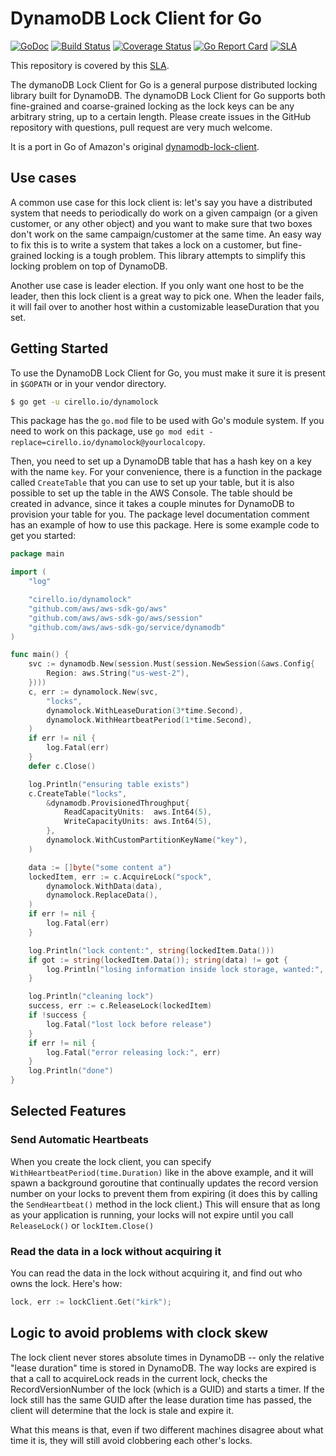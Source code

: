 # DynamoDB Lock Client for Go

[![GoDoc](https://godoc.org/cirello.io/dynamolock?status.svg)](https://godoc.org/cirello.io/dynamolock)
[![Build Status](https://travis-ci.org/cirello-io/dynamolock.svg?branch=master)](https://travis-ci.org/cirello-io/dynamolock)
[![Coverage Status](https://coveralls.io/repos/github/cirello-io/dynamolock/badge.svg?branch=master)](https://coveralls.io/github/cirello-io/dynamolock?branch=master)
[![Go Report Card](https://goreportcard.com/badge/github.com/cirello-io/dynamolock)](https://goreportcard.com/report/github.com/cirello-io/dynamolock)
[![SLA](https://img.shields.io/badge/SLA-95%25-brightgreen.svg)](https://github.com/cirello-io/public/blob/master/SLA.md)

This repository is covered by this [SLA](https://github.com/cirello-io/public/blob/master/SLA.md).

The dymanoDB Lock Client for Go is a general purpose distributed locking library
built for DynamoDB. The dynamoDB Lock Client for Go supports both fine-grained
and coarse-grained locking as the lock keys can be any arbitrary string, up to a
certain length. Please create issues in the GitHub repository with questions,
pull request are very much welcome.

It is a port in Go of Amazon's original [dynamodb-lock-client](https://github.com/awslabs/dynamodb-lock-client).

## Use cases
A common use case for this lock client is:
let's say you have a distributed system that needs to periodically do work on a
given campaign (or a given customer, or any other object) and you want to make
sure that two boxes don't work on the same campaign/customer at the same time.
An easy way to fix this is to write a system that takes a lock on a customer,
but fine-grained locking is a tough problem. This library attempts to simplify
this locking problem on top of DynamoDB.

Another use case is leader election. If you only want one host to be the leader,
then this lock client is a great way to pick one. When the leader fails, it will
fail over to another host within a customizable leaseDuration that you set.

## Getting Started
To use the DynamoDB Lock Client for Go, you must make it sure it is present in
`$GOPATH` or in your vendor directory.

```sh
$ go get -u cirello.io/dynamolock
```

This package has the `go.mod` file to be used with Go's module system. If you
need to work on this package, use `go mod edit -replace=cirello.io/dynamolock@yourlocalcopy`.

Then, you need to set up a DynamoDB table that has a hash key on a key with the
name `key`. For your convenience, there is a function in the package called
`CreateTable` that you can use to set up your table, but it is also possible to
set up the table in the AWS Console. The table should be created in advance,
since it takes a couple minutes for DynamoDB to provision your table for you.
The package level documentation comment has an example of how to use this
package. Here is some example code to get you started:

```Go
package main

import (
	"log"

	"cirello.io/dynamolock"
	"github.com/aws/aws-sdk-go/aws"
	"github.com/aws/aws-sdk-go/aws/session"
	"github.com/aws/aws-sdk-go/service/dynamodb"
)

func main() {
	svc := dynamodb.New(session.Must(session.NewSession(&aws.Config{
		Region: aws.String("us-west-2"),
	})))
	c, err := dynamolock.New(svc,
		"locks",
		dynamolock.WithLeaseDuration(3*time.Second),
		dynamolock.WithHeartbeatPeriod(1*time.Second),
	)
	if err != nil {
		log.Fatal(err)
	}
	defer c.Close()

	log.Println("ensuring table exists")
	c.CreateTable("locks",
		&dynamodb.ProvisionedThroughput{
			ReadCapacityUnits:  aws.Int64(5),
			WriteCapacityUnits: aws.Int64(5),
		},
		dynamolock.WithCustomPartitionKeyName("key"),
	)

	data := []byte("some content a")
	lockedItem, err := c.AcquireLock("spock",
		dynamolock.WithData(data),
		dynamolock.ReplaceData(),
	)
	if err != nil {
		log.Fatal(err)
	}

	log.Println("lock content:", string(lockedItem.Data()))
	if got := string(lockedItem.Data()); string(data) != got {
		log.Println("losing information inside lock storage, wanted:", string(data), " got:", got)
	}

	log.Println("cleaning lock")
	success, err := c.ReleaseLock(lockedItem)
	if !success {
		log.Fatal("lost lock before release")
	}
	if err != nil {
		log.Fatal("error releasing lock:", err)
	}
	log.Println("done")
}
```

## Selected Features
### Send Automatic Heartbeats
When you create the lock client, you can specify `WithHeartbeatPeriod(time.Duration)`
like in the above example, and it will spawn a background goroutine that
continually updates the record version number on your locks to prevent them from
expiring (it does this by calling the `SendHeartbeat()` method in the lock
client.) This will ensure that as long as your application is running, your
locks will not expire until you call `ReleaseLock()` or `lockItem.Close()`

### Read the data in a lock without acquiring it
You can read the data in the lock without acquiring it, and find out who owns
the lock. Here's how:
```Go
lock, err := lockClient.Get("kirk");
```

## Logic to avoid problems with clock skew
The lock client never stores absolute times in DynamoDB -- only the relative
"lease duration" time is stored in DynamoDB. The way locks are expired is that a
call to acquireLock reads in the current lock, checks the RecordVersionNumber of
the lock (which is a GUID) and starts a timer. If the lock still has the same
GUID after the lease duration time has passed, the client will determine that
the lock is stale and expire it.

What this means is that, even if two different machines disagree about what time
it is, they will still avoid clobbering each other's locks.
